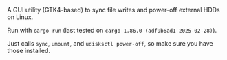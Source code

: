 A GUI utility (GTK4-based) to sync file writes and power-off external HDDs on
Linux.

Run with `cargo run` (last tested on `cargo 1.86.0 (adf9b6ad1 2025-02-28)`).

Just calls `sync`, `umount`, and `udisksctl power-off`, so make sure you have
those installed.
